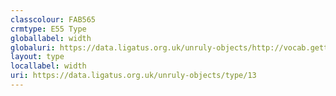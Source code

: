```yaml
---
classcolour: FAB565
crmtype: E55 Type
globallabel: width
globaluri: https://data.ligatus.org.uk/unruly-objects/http://vocab.getty.edu/aat/300055647
layout: type
locallabel: width
uri: https://data.ligatus.org.uk/unruly-objects/type/13
---
```


